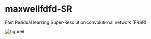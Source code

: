 # maxwellfdfd-SR

Fast Residual learning Super-Resolution convolutional network (FRSR) 


![figure6](https://user-images.githubusercontent.com/99333410/183543201-065a3945-f571-4ae7-a3c9-dc0e9a6f67ef.jpg)

